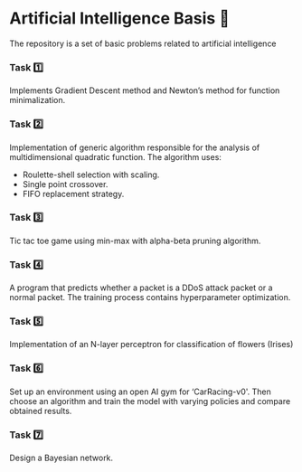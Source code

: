 # Artificial Intelligence Basis :brain:
The repository is a set of basic problems related to artificial intelligence


### Task :one:
Implements Gradient Descent method and Newton’s method 
for function minimalization.

### Task :two:
Implementation of generic algorithm responsible for the analysis of multidimensional quadratic function.
The algorithm uses:
* Roulette-shell selection with scaling.
* Single point crossover.
* FIFO replacement strategy.

### Task :three:
Tic tac toe game using min-max with alpha-beta pruning algorithm.

### Task :four:
A program that predicts whether a packet is a DDoS attack packet or a normal packet.
The training process contains hyperparameter optimization.

### Task :five:
Implementation of an N-layer perceptron for classification of flowers (Irises)

### Task :six:
Set up an environment using an open AI gym for ‘CarRacing-v0'. Then choose an algorithm and train the model with varying policies and compare obtained results.

### Task :seven:
Design a Bayesian network.